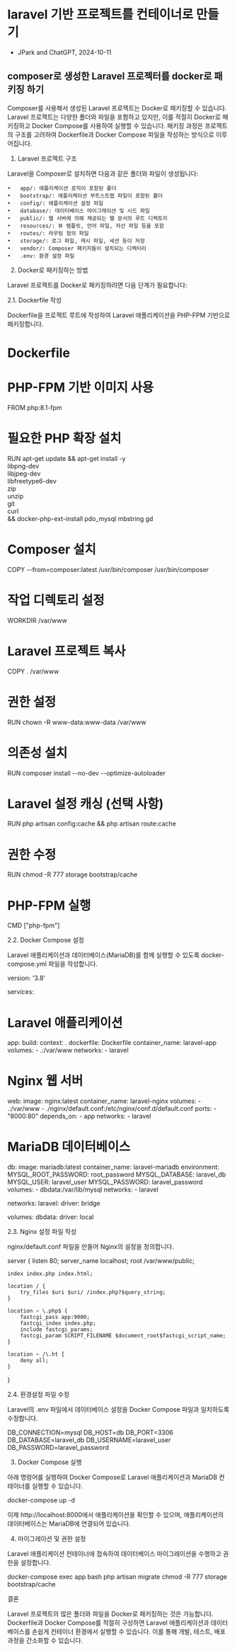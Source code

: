 # laravel 기반 프로젝트를 컨테이너로 만들기

- JPark and ChatGPT, 2024-10-11


## composer로 생성한 Laravel 프로젝터를 docker로 패키징 하기

Composer를 사용해서 생성된 Laravel 프로젝트는 Docker로 패키징할 수 있습니다.
Laravel 프로젝트는 다양한 폴더와 파일을 포함하고 있지만, 이를 적절히 Docker로 패키징하고 Docker Compose를 사용하여 실행할 수 있습니다. 
패키징 과정은 프로젝트의 구조를 고려하여 Dockerfile과 Docker Compose 파일을 작성하는 방식으로 이루어집니다.

1. Laravel 프로젝트 구조

Laravel을 Composer로 설치하면 다음과 같은 폴더와 파일이 생성됩니다:

	•	app/: 애플리케이션 로직이 포함된 폴더
	•	bootstrap/: 애플리케이션 부트스트랩 파일이 포함된 폴더
	•	config/: 애플리케이션 설정 파일
	•	database/: 데이터베이스 마이그레이션 및 시드 파일
	•	public/: 웹 서버에 의해 제공되는 웹 문서의 루트 디렉토리
	•	resources/: 뷰 템플릿, 언어 파일, 자산 파일 등을 포함
	•	routes/: 라우팅 정의 파일
	•	storage/: 로그 파일, 캐시 파일, 세션 등이 저장
	•	vendor/: Composer 패키지들이 설치되는 디렉터리
	•	.env: 환경 설정 파일

2. Docker로 패키징하는 방법

Laravel 프로젝트를 Docker로 패키징하려면 다음 단계가 필요합니다:

2.1. Dockerfile 작성

Dockerfile을 프로젝트 루트에 작성하여 Laravel 애플리케이션을 PHP-FPM 기반으로 패키징합니다.

# Dockerfile

# PHP-FPM 기반 이미지 사용
FROM php:8.1-fpm

# 필요한 PHP 확장 설치
RUN apt-get update && apt-get install -y \
    libpng-dev \
    libjpeg-dev \
    libfreetype6-dev \
    zip \
    unzip \
    git \
    curl \
    && docker-php-ext-install pdo_mysql mbstring gd

# Composer 설치
COPY --from=composer:latest /usr/bin/composer /usr/bin/composer

# 작업 디렉토리 설정
WORKDIR /var/www

# Laravel 프로젝트 복사
COPY . /var/www

# 권한 설정
RUN chown -R www-data:www-data /var/www

# 의존성 설치
RUN composer install --no-dev --optimize-autoloader

# Laravel 설정 캐싱 (선택 사항)
RUN php artisan config:cache && php artisan route:cache

# 권한 수정
RUN chmod -R 777 storage bootstrap/cache

# PHP-FPM 실행
CMD ["php-fpm"]

2.2. Docker Compose 설정

Laravel 애플리케이션과 데이터베이스(MariaDB)를 함께 실행할 수 있도록 docker-compose.yml 파일을 작성합니다.

version: '3.8'

services:
  # Laravel 애플리케이션
  app:
    build:
      context: .
      dockerfile: Dockerfile
    container_name: laravel-app
    volumes:
      - .:/var/www
    networks:
      - laravel

  # Nginx 웹 서버
  web:
    image: nginx:latest
    container_name: laravel-nginx
    volumes:
      - .:/var/www
      - ./nginx/default.conf:/etc/nginx/conf.d/default.conf
    ports:
      - "8000:80"
    depends_on:
      - app
    networks:
      - laravel

  # MariaDB 데이터베이스
  db:
    image: mariadb:latest
    container_name: laravel-mariadb
    environment:
      MYSQL_ROOT_PASSWORD: root_password
      MYSQL_DATABASE: laravel_db
      MYSQL_USER: laravel_user
      MYSQL_PASSWORD: laravel_password
    volumes:
      - dbdata:/var/lib/mysql
    networks:
      - laravel

networks:
  laravel:
    driver: bridge

volumes:
  dbdata:
    driver: local

2.3. Nginx 설정 파일 작성

nginx/default.conf 파일을 만들어 Nginx의 설정을 정의합니다.

server {
    listen 80;
    server_name localhost;
    root /var/www/public;

    index index.php index.html;

    location / {
        try_files $uri $uri/ /index.php?$query_string;
    }

    location ~ \.php$ {
        fastcgi_pass app:9000;
        fastcgi_index index.php;
        include fastcgi_params;
        fastcgi_param SCRIPT_FILENAME $document_root$fastcgi_script_name;
    }

    location ~ /\.ht {
        deny all;
    }
}

2.4. 환경설정 파일 수정

Laravel의 .env 파일에서 데이터베이스 설정을 Docker Compose 파일과 일치하도록 수정합니다.

DB_CONNECTION=mysql
DB_HOST=db
DB_PORT=3306
DB_DATABASE=laravel_db
DB_USERNAME=laravel_user
DB_PASSWORD=laravel_password

3. Docker Compose 실행

아래 명령어를 실행하여 Docker Compose로 Laravel 애플리케이션과 MariaDB 컨테이너를 실행할 수 있습니다.

docker-compose up -d

이제 http://localhost:8000에서 애플리케이션을 확인할 수 있으며, 애플리케이션의 데이터베이스는 MariaDB에 연결되어 있습니다.

4. 마이그레이션 및 권한 설정

Laravel 애플리케이션 컨테이너에 접속하여 데이터베이스 마이그레이션을 수행하고 권한을 설정합니다.

docker-compose exec app bash
php artisan migrate
chmod -R 777 storage bootstrap/cache

결론

Laravel 프로젝트의 많은 폴더와 파일을 Docker로 패키징하는 것은 가능합니다. 
Dockerfile과 Docker Compose를 적절히 구성하면 Laravel 애플리케이션과 데이터베이스를 손쉽게 컨테이너 환경에서 실행할 수 있습니다. 
이를 통해 개발, 테스트, 배포 과정을 간소화할 수 있습니다.
